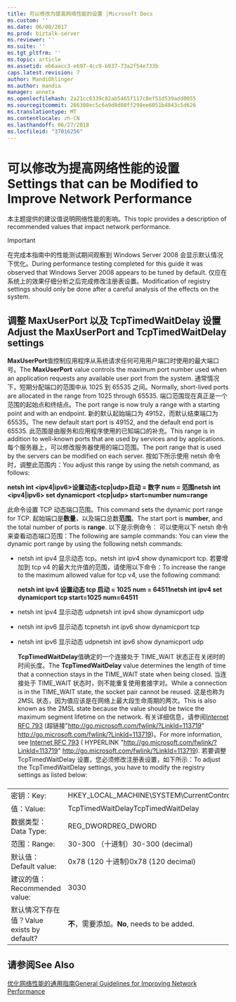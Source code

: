 ```yaml
---
title: 可以修改为提高网络性能的设置 |Microsoft Docs
ms.custom: ''
ms.date: 06/08/2017
ms.prod: biztalk-server
ms.reviewer: ''
ms.suite: ''
ms.tgt_pltfrm: ''
ms.topic: article
ms.assetid: eb6aacc3-e697-4cc9-b937-73a2f54e733b
caps.latest.revision: 7
author: MandiOhlinger
ms.author: mandia
manager: anneta
ms.openlocfilehash: 2a21cc6339c82ab5465f117c8ef51d539add0055
ms.sourcegitcommit: 266308ec5c6a9d8d80ff298ee6051b4843c5d626
ms.translationtype: MT
ms.contentlocale: zh-CN
ms.lasthandoff: 06/27/2018
ms.locfileid: "37016256"
---
```

# <a name="settings-that-can-be-modified-to-improve-network-performance"></a><span data-ttu-id="de513-102">可以修改为提高网络性能的设置</span><span class="sxs-lookup"><span data-stu-id="de513-102">Settings that can be Modified to Improve Network Performance</span></span>
<span data-ttu-id="de513-103">本主题提供的建议值说明网络性能的影响。</span><span class="sxs-lookup"><span data-stu-id="de513-103">This topic provides a description of recommended values   that impact network performance.</span></span>  
  
> [!IMPORTANT]  
>  <span data-ttu-id="de513-104">在完成本指南中的性能测试期间观察到 Windows Server 2008 会显示默认情况下优化。</span><span class="sxs-lookup"><span data-stu-id="de513-104">During performance testing completed for this guide it was observed that Windows Server 2008 appears to be tuned by default.</span></span> <span data-ttu-id="de513-105">仅应在系统上的效果仔细分析之后完成修改注册表设置。</span><span class="sxs-lookup"><span data-stu-id="de513-105">Modification of  registry settings should only be done after a careful analysis of the effects on the system.</span></span>  
  
## <a name="adjust-the-maxuserport-and-tcptimedwaitdelay-settings"></a><span data-ttu-id="de513-106">调整 MaxUserPort 以及 TcpTimedWaitDelay 设置</span><span class="sxs-lookup"><span data-stu-id="de513-106">Adjust the MaxUserPort and TcpTimedWaitDelay settings</span></span>  
 <span data-ttu-id="de513-107">**MaxUserPort**值控制应用程序从系统请求任何可用用户端口时使用的最大端口号。</span><span class="sxs-lookup"><span data-stu-id="de513-107">The **MaxUserPort** value controls the maximum port number used when an application requests any available user port from the system.</span></span> <span data-ttu-id="de513-108">通常情况下，短期分配端口的范围中从 1025 到 65535 之间。</span><span class="sxs-lookup"><span data-stu-id="de513-108">Normally, short-lived ports are allocated in the range from 1025 through 65535.</span></span> <span data-ttu-id="de513-109">端口范围现在真正是一个范围的起始点和终结点。</span><span class="sxs-lookup"><span data-stu-id="de513-109">The port range is now truly a range with a starting point and with an endpoint.</span></span> <span data-ttu-id="de513-110">新的默认起始端口为 49152，而默认结束端口为 65535。</span><span class="sxs-lookup"><span data-stu-id="de513-110">The new default start port is 49152, and the default end port is 65535.</span></span> <span data-ttu-id="de513-111">此范围是由服务和应用程序使用的已知端口的补充。</span><span class="sxs-lookup"><span data-stu-id="de513-111">This range is in addition to well-known ports that are used by services and by applications.</span></span> <span data-ttu-id="de513-112">每个服务器上，可以修改服务器使用的端口范围。</span><span class="sxs-lookup"><span data-stu-id="de513-112">The port range that is used by the servers can be modified on each server.</span></span> <span data-ttu-id="de513-113">按如下所示使用 netsh 命令时，调整此范围内：</span><span class="sxs-lookup"><span data-stu-id="de513-113">You adjust this range by using the netsh command, as follows:</span></span>  
  
 <span data-ttu-id="de513-114">**netsh int \<ipv4&#124;ipv6\>设置动态\<tcp&#124;udp\>启动 = 数字 num = 范围**</span><span class="sxs-lookup"><span data-stu-id="de513-114">**netsh int \<ipv4&#124;ipv6\> set dynamicport \<tcp&#124;udp\> start=number num=range**</span></span>  
  
 <span data-ttu-id="de513-115">此命令设置 TCP 动态端口范围。</span><span class="sxs-lookup"><span data-stu-id="de513-115">This command sets the dynamic port range for TCP.</span></span> <span data-ttu-id="de513-116">起始端口是**数量**，以及端口总数**范围**。</span><span class="sxs-lookup"><span data-stu-id="de513-116">The start port is **number**, and the total number of ports is **range**.</span></span> <span data-ttu-id="de513-117">以下是示例命令： 可以使用以下 netsh 命令来查看动态端口范围：</span><span class="sxs-lookup"><span data-stu-id="de513-117">The following are sample commands: You can view the dynamic port range by using the following netsh commands:</span></span>  
  
- <span data-ttu-id="de513-118">netsh int ipv4 显示动态 tcp。</span><span class="sxs-lookup"><span data-stu-id="de513-118">netsh int ipv4 show dynamicport tcp.</span></span> <span data-ttu-id="de513-119">若要增加到 tcp v4 的最大允许值的范围，请使用以下命令：</span><span class="sxs-lookup"><span data-stu-id="de513-119">To increase the range to the maximum allowed value for tcp v4, use the following command:</span></span>  
  
   <span data-ttu-id="de513-120">**netsh int ipv4 设置动态 tcp 启动 = 1025 num = 64511**</span><span class="sxs-lookup"><span data-stu-id="de513-120">**netsh int ipv4 set dynamicport tcp start=1025 num=64511**</span></span>  
  
- <span data-ttu-id="de513-121">netsh int ipv4 显示动态 udp</span><span class="sxs-lookup"><span data-stu-id="de513-121">netsh int ipv4 show dynamicport udp</span></span>  
  
- <span data-ttu-id="de513-122">netsh int ipv6 显示动态 tcp</span><span class="sxs-lookup"><span data-stu-id="de513-122">netsh int ipv6 show dynamicport tcp</span></span>  
  
- <span data-ttu-id="de513-123">netsh int ipv6 显示动态 udp</span><span class="sxs-lookup"><span data-stu-id="de513-123">netsh int ipv6 show dynamicport udp</span></span>  
  
  <span data-ttu-id="de513-124">**TcpTimedWaitDelay**值确定的一个连接处于 TIME_WAIT 状态正在关闭时的时间长度。</span><span class="sxs-lookup"><span data-stu-id="de513-124">The **TcpTimedWaitDelay** value determines the length of time that a connection stays in the TIME_WAIT state when being closed.</span></span> <span data-ttu-id="de513-125">当连接处于 TIME_WAIT 状态时，则不能重复使用套接字对。</span><span class="sxs-lookup"><span data-stu-id="de513-125">While a connection is in the TIME_WAIT state, the socket pair cannot be reused.</span></span> <span data-ttu-id="de513-126">这是也称为 2MSL 状态，因为值应该是在网络上最大段生命周期的两次。</span><span class="sxs-lookup"><span data-stu-id="de513-126">This is also known as the 2MSL state because the value should be twice the maximum segment lifetime on the network.</span></span> <span data-ttu-id="de513-127">有关详细信息，请参阅[Internet RFC 793](http://go.microsoft.com/fwlink/?LinkId=113719) (超链接"<http://go.microsoft.com/fwlink/?LinkId=113719>" <http://go.microsoft.com/fwlink/?LinkId=113719>)。</span><span class="sxs-lookup"><span data-stu-id="de513-127">For more information, see [Internet RFC 793](http://go.microsoft.com/fwlink/?LinkId=113719) ( HYPERLINK "<http://go.microsoft.com/fwlink/?LinkId=113719>" <http://go.microsoft.com/fwlink/?LinkId=113719>).</span></span> <span data-ttu-id="de513-128">若要调整 TcpTimedWaitDelay 设置，您必须修改注册表设置，如下所示：</span><span class="sxs-lookup"><span data-stu-id="de513-128">To adjust the TcpTimedWaitDelay settings, you have to modify the registry settings as listed below:</span></span>  
  
###  
  
|||  
|-|-|  
|<span data-ttu-id="de513-129">密钥：</span><span class="sxs-lookup"><span data-stu-id="de513-129">Key:</span></span>|<span data-ttu-id="de513-130">HKEY_LOCAL_MACHINE\SYSTEM\CurrentControlSet\Services\Tcpip\Parameters</span><span class="sxs-lookup"><span data-stu-id="de513-130">HKEY_LOCAL_MACHINE\SYSTEM\CurrentControlSet\Services\Tcpip\Parameters</span></span>|  
|<span data-ttu-id="de513-131">值：</span><span class="sxs-lookup"><span data-stu-id="de513-131">Value:</span></span>|<span data-ttu-id="de513-132">TcpTimedWaitDelay</span><span class="sxs-lookup"><span data-stu-id="de513-132">TcpTimedWaitDelay</span></span>|  
|<span data-ttu-id="de513-133">数据类型：</span><span class="sxs-lookup"><span data-stu-id="de513-133">Data Type:</span></span>|<span data-ttu-id="de513-134">REG_DWORD</span><span class="sxs-lookup"><span data-stu-id="de513-134">REG_DWORD</span></span>|  
|<span data-ttu-id="de513-135">范围：</span><span class="sxs-lookup"><span data-stu-id="de513-135">Range:</span></span>|<span data-ttu-id="de513-136">30-300 （十进制）</span><span class="sxs-lookup"><span data-stu-id="de513-136">30-300 (decimal)</span></span>|  
|<span data-ttu-id="de513-137">默认值：</span><span class="sxs-lookup"><span data-stu-id="de513-137">Default value:</span></span>|<span data-ttu-id="de513-138">0x78 (120 十进制)</span><span class="sxs-lookup"><span data-stu-id="de513-138">0x78 (120 decimal)</span></span>|  
|<span data-ttu-id="de513-139">建议的值：</span><span class="sxs-lookup"><span data-stu-id="de513-139">Recommended value:</span></span>|<span data-ttu-id="de513-140">30</span><span class="sxs-lookup"><span data-stu-id="de513-140">30</span></span>|  
|<span data-ttu-id="de513-141">默认情况下存在值？</span><span class="sxs-lookup"><span data-stu-id="de513-141">Value exists by default?</span></span>|<span data-ttu-id="de513-142">**不**，需要添加。</span><span class="sxs-lookup"><span data-stu-id="de513-142">**No**, needs to be added.</span></span>|  
  
## <a name="see-also"></a><span data-ttu-id="de513-143">请参阅</span><span class="sxs-lookup"><span data-stu-id="de513-143">See Also</span></span>  
 [<span data-ttu-id="de513-144">优化网络性能的通用指南</span><span class="sxs-lookup"><span data-stu-id="de513-144">General Guidelines for Improving Network Performance</span></span>](../technical-guides/general-guidelines-for-improving-network-performance.md)